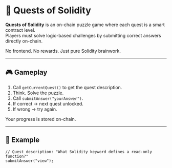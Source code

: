 # 🧩 Quests of Solidity    
    
**Quests of Solidity** is an on-chain puzzle game where each quest is a smart contract level.    
Players must solve logic-based challenges by submitting correct answers directly on-chain.
  
No frontend. No rewards. Just pure Solidity brainwork.
  
---
  
## 🎮 Gameplay 
   
1. Call `getCurrentQuest()` to get the quest description. 
2. Think. Solve the puzzle.
3. Call `submitAnswer("yourAnswer")`.
4. If correct → next quest unlocked.   
5. If wrong → try again.
  
Your progress is stored on-chain.

---  
   
## 🔐 Example

```solidity  
// Quest description: "What Solidity keyword defines a read-only function?"
submitAnswer("view");
